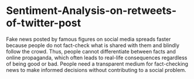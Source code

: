 # Sentiment-Analysis-on-retweets-of-twitter-post
Fake news posted by famous figures on social media spreads faster because people do not fact-check what is shared with them and blindly follow the crowd. Thus, people cannot differentiate between facts and online propaganda, which often leads to real-life consequences regardless of being good or bad. People need a transparent medium for fact-checking news to make informed decisions without contributing to a social problem.
